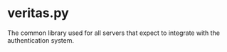 # veritas.py

The common library used for all servers that expect to integrate with
the authentication system.